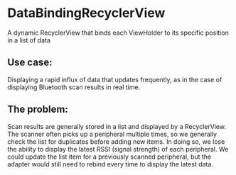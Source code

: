 # DataBindingRecyclerView
A dynamic RecyclerView that binds each ViewHolder to its specific position in a list of data

## Use case:
Displaying a rapid influx of data that updates frequently, as in the case of displaying Bluetooth scan results in real time.

## The problem:
Scan results are generally stored in a list and displayed by a RecyclerView. The scanner often picks up a peripheral multiple times, so we generally check the list for duplicates before adding new items. In doing so, we lose the ability to display the latest RSSI (signal strength) of each peripheral. We could update the list item for a previously scanned peripheral, but the adapter would still need to rebind every time to display the latest data.
